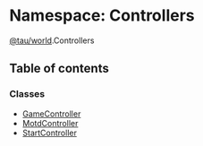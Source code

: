 # Namespace: Controllers

[@tau/world](tau_world.md).Controllers

## Table of contents

### Classes

- [GameController](../classes/tau_world.Controllers.GameController.md)
- [MotdController](../classes/tau_world.Controllers.MotdController.md)
- [StartController](../classes/tau_world.Controllers.StartController.md)
